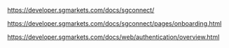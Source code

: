 https://developer.sgmarkets.com/docs/sgconnect/

https://developer.sgmarkets.com/docs/sgconnect/pages/onboarding.html

https://developer.sgmarkets.com/docs/web/authentication/overview.html
